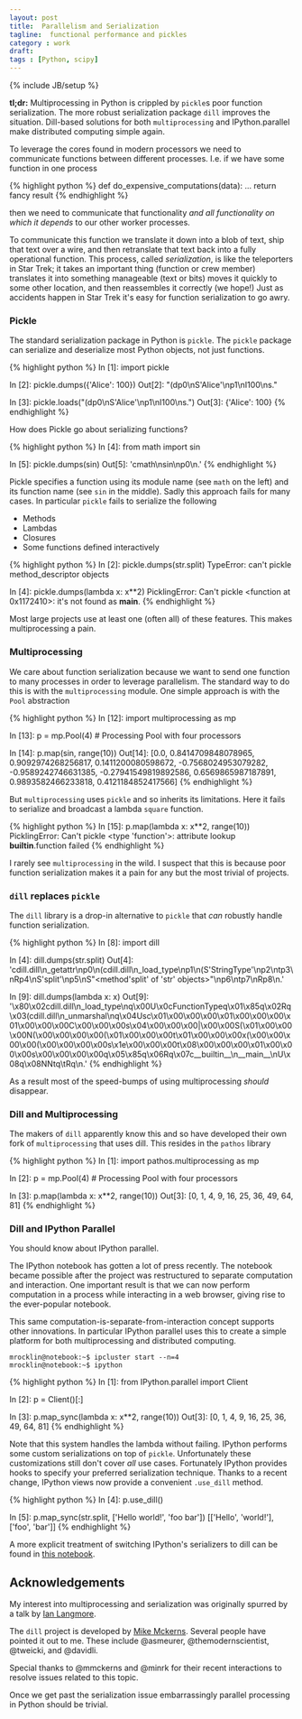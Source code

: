 ```yaml
---
layout: post
title:  Parallelism and Serialization
tagline:  functional performance and pickles
category : work
draft:
tags : [Python, scipy]
---
```

{% include JB/setup %}

**tl;dr:** Multiprocessing in Python is crippled by `pickle`s poor function
serialization.  The more robust serialization package `dill` improves the
situation.  Dill-based solutions for both `multiprocessing` and
IPython.parallel make distributed computing simple again.

To leverage the cores found in modern processors we need to communicate
functions between different processes.  I.e. if we have some function in one
process

{% highlight python %}
def do_expensive_computations(data):
    ...
    return fancy result
{% endhighlight %}

then we need to communicate that functionality *and all functionality on which
it depends* to our other worker processes.

To communicate this function we translate it down into a blob of text, ship
that text over a wire, and then retranslate that text back into a fully
operational function.  This process, called *serialization*, is like
the teleporters in Star Trek; it takes an important thing (function or crew
member) translates it into something manageable (text or bits) moves it quickly
to some other location, and then reassembles it correctly (we hope!)  Just as
accidents happen in Star Trek it's easy for function serialization to go awry.


### Pickle

The standard serialization package in Python is `pickle`.  The `pickle` package
can serialize and deserialize most Python objects, not just functions.

{% highlight python %}
In [1]: import pickle

In [2]: pickle.dumps({'Alice': 100})
Out[2]: "(dp0\nS'Alice'\np1\nI100\ns."

In [3]: pickle.loads("(dp0\nS'Alice'\np1\nI100\ns.")
Out[3]: {'Alice': 100}
{% endhighlight %}

How does Pickle go about serializing functions?

{% highlight python %}
In [4]: from math import sin

In [5]: pickle.dumps(sin)
Out[5]: 'cmath\nsin\np0\n.'
{% endhighlight %}

Pickle specifies a function using its module name (see `math` on the left) and
its function name (see `sin` in the middle).  Sadly this approach fails for
many cases.  In particular `pickle` fails to serialize the following

*   Methods
*   Lambdas
*   Closures
*   Some functions defined interactively

{% highlight python %}
In [2]: pickle.dumps(str.split)
TypeError: can't pickle method_descriptor objects

In [4]: pickle.dumps(lambda x: x**2)
PicklingError: Can't pickle <function <lambda> at 0x1172410>: it's not found as
__main__.<lambda>
{% endhighlight %}

Most large projects use at least one (often all) of these features.  This makes
multiprocessing a pain.


### Multiprocessing

We care about function serialization because we want to send one function to
many processes in order to leverage parallelism.  The standard way to do this
is with the `multiprocessing` module.  One simple approach is with the `Pool`
abstraction

{% highlight python %}
In [12]: import multiprocessing as mp

In [13]: p = mp.Pool(4)  # Processing Pool with four processors

In [14]: p.map(sin, range(10))
Out[14]:
[0.0,
 0.8414709848078965,
 0.9092974268256817,
 0.1411200080598672,
-0.7568024953079282,
-0.9589242746631385,
-0.27941549819892586,
 0.6569865987187891,
 0.9893582466233818,
 0.4121184852417566]
{% endhighlight %}

But `multiprocessing` uses `pickle` and so inherits its limitations.  Here it
fails to serialize and broadcast a lambda `square` function.

{% highlight python %}
In [15]: p.map(lambda x: x**2, range(10))
PicklingError: Can't pickle <type 'function'>: attribute lookup
__builtin__.function failed
{% endhighlight %}

I rarely see `multiprocessing` in the wild.  I suspect that this is because
poor function serialization makes it a pain for any but the most trivial
of projects.


### `dill` replaces `pickle`

The `dill` library is a drop-in alternative to `pickle` that *can* robustly
handle function serialization.

{% highlight python %}
In [8]: import dill

In [4]: dill.dumps(str.split)
Out[4]:
'cdill.dill\n_getattr\np0\n(cdill.dill\n_load_type\np1\n(S\'StringType\'\np2\ntp3\nRp4\nS\'split\'\np5\nS"<method\'split\' of \'str\' objects>"\np6\ntp7\nRp8\n.'

In [9]: dill.dumps(lambda x: x)
Out[9]:
'\x80\x02cdill.dill\n_load_type\nq\x00U\x0cFunctionTypeq\x01\x85q\x02Rq\x03(cdill.dill\n_unmarshal\nq\x04Usc\x01\x00\x00\x00\x01\x00\x00\x00\x01\x00\x00\x00C\x00\x00\x00s\x04\x00\x00\x00|\x00\x00S(\x01\x00\x00\x00N(\x00\x00\x00\x00(\x01\x00\x00\x00t\x01\x00\x00\x00x(\x00\x00\x00\x00(\x00\x00\x00\x00s\x1e\x00\x00\x00<ipython-input-9-70b342a16b4d>t\x08\x00\x00\x00<lambda>\x01\x00\x00\x00s\x00\x00\x00\x00q\x05\x85q\x06Rq\x07c__builtin__\n__main__\nU\x08<lambda>q\x08NNtq\tRq\n.'
{% endhighlight %}

As a result most of the speed-bumps of using multiprocessing *should*
disappear.


### Dill and Multiprocessing

The makers of `dill` apparently know this and so have developed their own fork
of `multiprocessing` that uses dill.  This resides in the `pathos` library

{% highlight python %}
In [1]: import pathos.multiprocessing as mp

In [2]: p = mp.Pool(4)  # Processing Pool with four processors

In [3]: p.map(lambda x: x**2, range(10))
Out[3]: [0, 1, 4, 9, 16, 25, 36, 49, 64, 81]
{% endhighlight %}


### Dill and IPython Parallel

You should know about IPython parallel.

The IPython notebook has gotten a lot of press recently.  The notebook became
possible after the project was restructured to separate computation and
interaction.  One important result is that we can now perform computation in a
process while interacting in a web browser, giving rise to the ever-popular notebook.

This same computation-is-separate-from-interaction concept supports other
innovations.  In particular IPython parallel uses this to create a simple
platform for both multiprocessing and distributed computing.

    mrocklin@notebook:~$ ipcluster start --n=4
    mrocklin@notebook:~$ ipython

{% highlight python %}
In [1]: from IPython.parallel import Client

In [2]: p = Client()[:]

In [3]: p.map_sync(lambda x: x**2, range(10))
Out[3]: [0, 1, 4, 9, 16, 25, 36, 49, 64, 81]
{% endhighlight %}

Note that this system handles the lambda without failing.  IPython performs
some custom serializations on top of `pickle`.  Unfortunately these
customizations still don't cover *all* use cases.  Fortunately IPython provides
hooks to specify your preferred serialization technique.  Thanks to a recent
change, IPython views now provide a convenient `.use_dill` method.

{% highlight python %}
In [4]: p.use_dill()

In [5]: p.map_sync(str.split, ['Hello world!', 'foo bar'])
[['Hello', 'world!'], ['foo', 'bar']]
{% endhighlight %}

A more explicit treatment of switching IPython's serializers to dill can be
found in [this notebook](http://nbviewer.ipython.org/5241793).


Acknowledgements
----------------

My interest into multiprocessing and serialization was originally spurred by a
talk by [Ian Langmore](http://ianlangmore.com/about).

The `dill` project is developed by [Mike
Mckerns](http://www.cacr.caltech.edu/~mmckerns/my).  Several people have
pointed it out to me.  These include @asmeurer, @themodernscientist, @tweicki,
and @davidli.

Special thanks to @mmckerns and @minrk for their recent interactions to resolve
issues related to this topic.

Once we get past the serialization issue embarrassingly parallel processing in
Python should be trivial.
